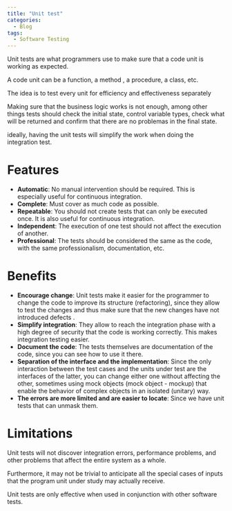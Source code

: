 ```yaml
---
title: "Unit test"
categories:
  - Blog
tags:
  - Software Testing
---
```


Unit tests are what programmers use to make sure that a code unit is working as expected.

A code unit can be a function, a method , a procedure, a class, etc.

The idea is to test every unit for efficiency and effectiveness separately

Making sure that the business logic works is not enough, among other things tests should check the initial state, control variable types, check what will be returned and confirm that there are no problemas in the final state.

ideally, having the unit tests will simplify the work when doing the integration test.

<h1>Features</h1>

<ul>
<li><b>Automatic</b>: No manual intervention should be required. This is especially useful for continuous integration.</li>
<li><b>Complete</b>: Must cover as much code as possible.</li>
<li><b>Repeatable</b>: You should not create tests that can only be executed once. It is also useful for continuous integration.</li>
<li><b>Independent</b>: The execution of one test should not affect the execution of another.</li>
<li><b>Professional</b>: The tests should be considered the same as the code, with the same professionalism, documentation, etc.</li>


</ul>

<h1>Benefits</h1>

<ul>
<li><b>Encourage change</b>: Unit tests make it easier for the programmer to change the code to improve its structure (refactoring), since they allow to test the changes and thus make sure that the new changes have not introduced defects .</li>
<li><b>Simplify integration</b>: They allow to reach the integration phase with a high degree of security that the code is working correctly. This makes integration testing easier.</li>
<li><b>Document the code</b>: The tests themselves are documentation of the code, since you can see how to use it there.</li>
<li><b>Separation of the interface and the implementation</b>: Since the only interaction between the test cases and the units under test are the interfaces of the latter, you can change either one without affecting the other, sometimes using mock objects (mock object - mockup) that enable the behavior of complex objects in an isolated (unitary) way.</li>
<li><b>The errors are more limited and are easier to locate</b>: Since we have unit tests that can unmask them.</li>
	
</ul>

<h1>Limitations</h1>

Unit tests will not discover integration errors, performance problems, and other problems that affect the entire system as a whole.

Furthermore, it may not be trivial to anticipate all the special cases of inputs that the program unit under study may actually receive. 

Unit tests are only effective when used in conjunction with other software tests.